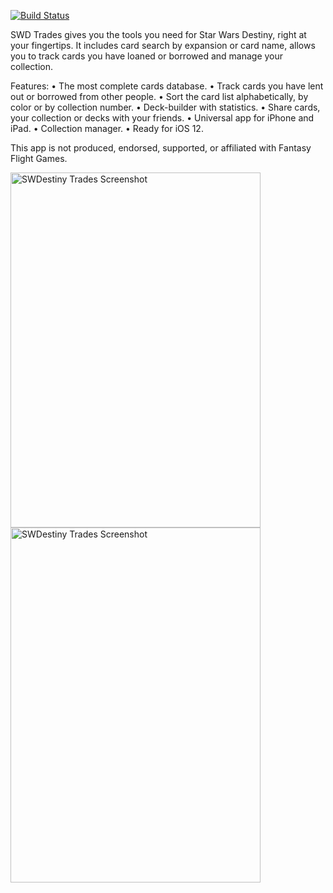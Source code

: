[![Build Status](https://travis-ci.org/dogo/swdestiny-trades.svg?branch=master)](https://travis-ci.org/dogo/swdestiny-trades)

SWD Trades gives you the tools you need for Star Wars Destiny, right at your fingertips. It includes card search by expansion or card name, allows you to track cards you have loaned or borrowed and manage your collection.

Features:
• The most complete cards database.
• Track cards you have lent out or borrowed from other people.
• Sort the card list alphabetically, by color or by collection number.
• Deck-builder with statistics.
• Share cards, your collection or decks with your friends.
• Universal app for iPhone and iPad.
• Collection manager.
• Ready for iOS 12.

This app is not produced, endorsed, supported, or affiliated with Fantasy Flight Games.

<img src="https://github.com/dogo/swdestiny-trades/raw/master/fastlane/en-US/Screenshots/1_iphone6Plus.png" alt="SWDestiny Trades Screenshot" width="400" height="568" />
<img src="https://github.com/dogo/swdestiny-trades/raw/master/fastlane/en-US/Screenshots/3_iphone6Plus.png" alt="SWDestiny Trades Screenshot" width="400" height="568" />
